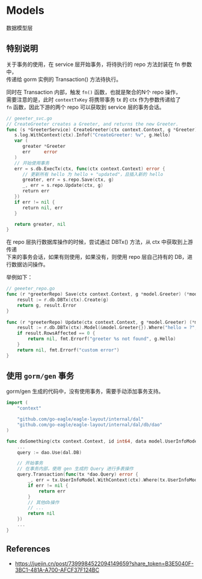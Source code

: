 # Models

数据模型层

## 特别说明

关于事务的使用，在 service 层开始事务，将待执行的 repo 方法封装在 fn 参数中，  
传递给 gorm 实例的 Transaction() 方法待执行。

同时在 Transaction 内部，触发 `fn()` 函数，也就是聚合的N个 repo 操作，  
需要注意的是，此时 `contextTxKey` 将携带事务 tx 的 ctx 作为参数传递给了  
`fn` 函数，因此下游的两个 repo 可以获取到 service 层的事务会话。

```go
// geeeter_svc.go
// CreateGreeter creates a Greeter, and returns the new Greeter.
func (s *GreeterService) CreateGreeter(ctx context.Context, g *Greeter) (*Greeter, error) {
   s.log.WithContext(ctx).Infof("CreateGreeter: %v", g.Hello)
   var (
      greater *Greeter
      err     error
   )
   // 开始使用事务
   err = s.db.ExecTx(ctx, func(ctx context.Context) error {
      // 更新所有 hello 为 hello + "updated"，且插入新的 hello
      greater, err = s.repo.Save(ctx, g)
      _, err = s.repo.Update(ctx, g)
      return err
   })
   if err != nil {
      return nil, err
   }

   return greater, nil
}
```

在 repo 层执行数据库操作的时候，尝试通过 DBTx() 方法，从 ctx 中获取到上游传递  
下来的事务会话，如果有则使用，如果没有，则使用 repo 层自己持有的 DB，进行数据访问操作。

举例如下：

```go
// geeeter_repo.go
func (r *greeterRepo) Save(ctx context.Context, g *model.Greeter) (*model.Greeter, error) {
    result := r.db.DBTx(ctx).Create(g)
    return g, result.Error
}
​
func (r *greeterRepo) Update(ctx context.Context, g *model.Greeter) (*model.Greeter, error) {
    result := r.db.DBTx(ctx).Model(&model.Greeter{}).Where("hello = ?", g.Hello).Update("hello", g.Hello+"updated")
    if result.RowsAffected == 0 {
        return nil, fmt.Errorf("greeter %s not found", g.Hello)
    }
    return nil, fmt.Errorf("custom error")
}
```

## 使用 `gorm/gen` 事务

gorm/gen 生成的代码中，没有使用事务，需要手动添加事务支持。 

```go
import (
	"context"

	"github.com/go-eagle/eagle-layout/internal/dal"
	"github.com/go-eagle/eagle-layout/internal/dal/db/dao"
)

func doSomething(ctx context.Context, id int64, data model.UserInfoModel) error {
    ...
	query := dao.Use(dal.DB)

    // 开始事务
    // 在事务内部，使用 gen 生成的 Query 进行多表操作
	query.Transaction(func(tx *dao.Query) error {
		_, err = tx.UserInfoModel.WithContext(ctx).Where(tx.UserInfoModel.ID.Eq(id)).Updates(data)
		if err != nil {
			return err
		}
		// 其他db操作
		// ...
		return nil
	})
    ...
}
```

## References

- https://juejin.cn/post/7399984522094149659?share_token=B3E5040F-3BC1-481A-A700-AFCF37F124BC
